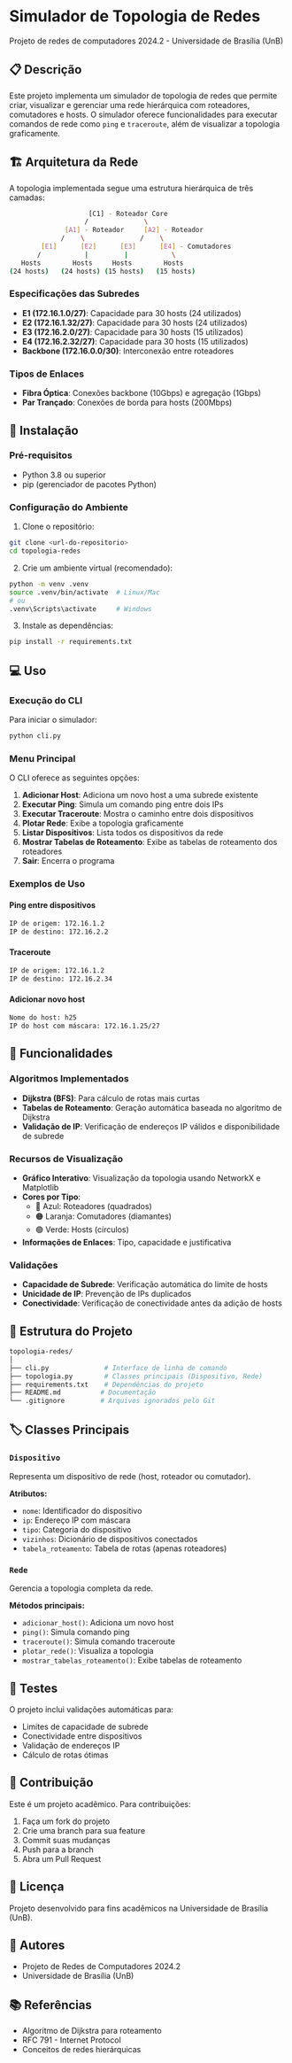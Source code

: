 # Simulador de Topologia de Redes

Projeto de redes de computadores 2024.2 - Universidade de Brasília (UnB)

## 📋 Descrição

Este projeto implementa um simulador de topologia de redes que permite criar, visualizar e gerenciar uma rede hierárquica com roteadores, comutadores e hosts. O simulador oferece funcionalidades para executar comandos de rede como `ping` e `traceroute`, além de visualizar a topologia graficamente.

## 🏗️ Arquitetura da Rede

A topologia implementada segue uma estrutura hierárquica de três camadas:

```bash
                    [C1] - Roteador Core
                   /              \
              [A1] - Roteador     [A2] - Roteador
             /    \              /    \
        [E1]      [E2]      [E3]      [E4] - Comutadores
       /           |         |           \
   Hosts        Hosts     Hosts        Hosts
(24 hosts)   (24 hosts) (15 hosts)   (15 hosts)
```

### Especificações das Subredes

- **E1 (172.16.1.0/27)**: Capacidade para 30 hosts (24 utilizados)
- **E2 (172.16.1.32/27)**: Capacidade para 30 hosts (24 utilizados)
- **E3 (172.16.2.0/27)**: Capacidade para 30 hosts (15 utilizados)
- **E4 (172.16.2.32/27)**: Capacidade para 30 hosts (15 utilizados)
- **Backbone (172.16.0.0/30)**: Interconexão entre roteadores

### Tipos de Enlaces

- **Fibra Óptica**: Conexões backbone (10Gbps) e agregação (1Gbps)
- **Par Trançado**: Conexões de borda para hosts (200Mbps)

## 🚀 Instalação

### Pré-requisitos

- Python 3.8 ou superior
- pip (gerenciador de pacotes Python)

### Configuração do Ambiente

1. Clone o repositório:

```bash
git clone <url-do-repositorio>
cd topologia-redes
```

2. Crie um ambiente virtual (recomendado):

```bash
python -m venv .venv
source .venv/bin/activate  # Linux/Mac
# ou
.venv\Scripts\activate     # Windows
```

3. Instale as dependências:

```bash
pip install -r requirements.txt
```

## 💻 Uso

### Execução do CLI

Para iniciar o simulador:

```bash
python cli.py
```

### Menu Principal

O CLI oferece as seguintes opções:

1. **Adicionar Host**: Adiciona um novo host a uma subrede existente
2. **Executar Ping**: Simula um comando ping entre dois IPs
3. **Executar Traceroute**: Mostra o caminho entre dois dispositivos
4. **Plotar Rede**: Exibe a topologia graficamente
5. **Listar Dispositivos**: Lista todos os dispositivos da rede
6. **Mostrar Tabelas de Roteamento**: Exibe as tabelas de roteamento dos roteadores
7. **Sair**: Encerra o programa

### Exemplos de Uso

#### Ping entre dispositivos

```bash
IP de origem: 172.16.1.2
IP de destino: 172.16.2.2
```

#### Traceroute

```bash
IP de origem: 172.16.1.2
IP de destino: 172.16.2.34
```

#### Adicionar novo host

```bash
Nome do host: h25
IP do host com máscara: 172.16.1.25/27
```

## 🔧 Funcionalidades

### Algoritmos Implementados

- **Dijkstra (BFS)**: Para cálculo de rotas mais curtas
- **Tabelas de Roteamento**: Geração automática baseada no algoritmo de Dijkstra
- **Validação de IP**: Verificação de endereços IP válidos e disponibilidade de subrede

### Recursos de Visualização

- **Gráfico Interativo**: Visualização da topologia usando NetworkX e Matplotlib
- **Cores por Tipo**:
  - 🔵 Azul: Roteadores (quadrados)
  - 🟠 Laranja: Comutadores (diamantes)
  - 🟢 Verde: Hosts (círculos)
- **Informações de Enlaces**: Tipo, capacidade e justificativa

### Validações

- **Capacidade de Subrede**: Verificação automática do limite de hosts
- **Unicidade de IP**: Prevenção de IPs duplicados
- **Conectividade**: Verificação de conectividade antes da adição de hosts

## 📁 Estrutura do Projeto

```bash
topologia-redes/
│
├── cli.py              # Interface de linha de comando
├── topologia.py        # Classes principais (Dispositivo, Rede)
├── requirements.txt    # Dependências do projeto
├── README.md          # Documentação
└── .gitignore         # Arquivos ignorados pelo Git
```

## 🏷️ Classes Principais

### `Dispositivo`

Representa um dispositivo de rede (host, roteador ou comutador).

**Atributos:**

- `nome`: Identificador do dispositivo
- `ip`: Endereço IP com máscara
- `tipo`: Categoria do dispositivo
- `vizinhos`: Dicionário de dispositivos conectados
- `tabela_roteamento`: Tabela de rotas (apenas roteadores)

### `Rede`

Gerencia a topologia completa da rede.

**Métodos principais:**

- `adicionar_host()`: Adiciona um novo host
- `ping()`: Simula comando ping
- `traceroute()`: Simula comando traceroute
- `plotar_rede()`: Visualiza a topologia
- `mostrar_tabelas_roteamento()`: Exibe tabelas de roteamento

## 🧪 Testes

O projeto inclui validações automáticas para:

- Limites de capacidade de subrede
- Conectividade entre dispositivos
- Validação de endereços IP
- Cálculo de rotas ótimas

## 🤝 Contribuição

Este é um projeto acadêmico. Para contribuições:

1. Faça um fork do projeto
2. Crie uma branch para sua feature
3. Commit suas mudanças
4. Push para a branch
5. Abra um Pull Request

## 📄 Licença

Projeto desenvolvido para fins acadêmicos na Universidade de Brasília (UnB).

## 👥 Autores

- Projeto de Redes de Computadores 2024.2
- Universidade de Brasília (UnB)

## 📚 Referências

- Algoritmo de Dijkstra para roteamento
- RFC 791 - Internet Protocol
- Conceitos de redes hierárquicas
